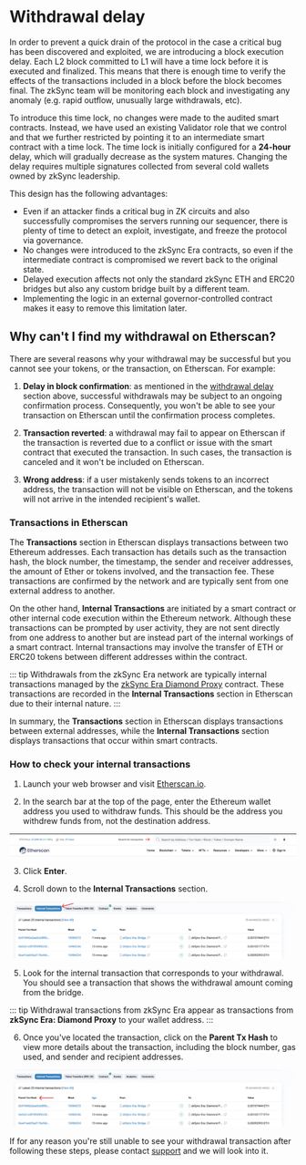 # Withdrawal delay

In order to prevent a quick drain of the protocol in the case a critical bug has been discovered and exploited, we are introducing a block execution delay. Each L2 block committed to L1 will have a time lock before it is executed and finalized. This means that there is enough time to verify the effects of the transactions included in a block before the block becomes final. The zkSync team will be monitoring each block and investigating any anomaly (e.g. rapid outflow, unusually large withdrawals, etc).

To introduce this time lock, no changes were made to the audited smart contracts. Instead, we have used an existing Validator role that we control and that we further restricted by pointing it to an intermediate smart contract with a time lock. The time lock is initially configured for a **24-hour** delay, which will gradually decrease as the system matures. Changing the delay requires multiple signatures collected from several cold wallets owned by zkSync leadership.

This design has the following advantages:

- Even if an attacker finds a critical bug in ZK circuits and also successfully compromises the servers running our sequencer, there is plenty of time to detect an exploit, investigate, and freeze the protocol via governance.
- No changes were introduced to the zkSync Era contracts, so even if the intermediate contract is compromised we revert back to the original state.
- Delayed execution affects not only the standard zkSync ETH and ERC20 bridges but also any custom bridge built by a different team.
- Implementing the logic in an external governor-controlled contract makes it easy to remove this limitation later.

## Why can't I find my withdrawal on Etherscan?

There are several reasons why your withdrawal may be successful but you cannot see your tokens, or the transaction, on Etherscan. For example:

1. **Delay in block confirmation**: as mentioned in the [withdrawal delay](#withdrawal-delay) section above, successful withdrawals may be subject to an ongoing confirmation process. Consequently, you won't be able to see your transaction on Etherscan until the confirmation process completes.

2. **Transaction reverted**: a withdrawal may fail to appear on Etherscan if the transaction is reverted due to a conflict or issue with the smart contract that executed the transaction. In such cases, the transaction is canceled and it won't be included on Etherscan.

3. **Wrong address**: if a user mistakenly sends tokens to an incorrect address, the transaction will not be visible on Etherscan, and the tokens will not arrive in the intended recipient's wallet.

### Transactions in Etherscan

The **Transactions** section in Etherscan displays transactions between two Ethereum addresses. Each transaction has details such as the transaction hash, the block number, the timestamp, the sender and receiver addresses, the amount of Ether or tokens involved, and the transaction fee. These transactions are confirmed by the network and are typically sent from one external address to another.

On the other hand, **Internal Transactions** are initiated by a smart contract or other internal code execution within the Ethereum network. Although these transactions can be prompted by user activity, they are not sent directly from one address to another but are instead part of the internal workings of a smart contract. Internal transactions may involve the transfer of ETH or ERC20 tokens between different addresses within the contract. 

::: tip
Withdrawals from the zkSync Era network are typically internal transactions managed by the [zkSync Era Diamond Proxy](https://etherscan.io/address/0x32400084c286cf3e17e7b677ea9583e60a000324) contract. These transactions are recorded in the **Internal Transactions** section in Etherscan due to their internal nature.
:::

In summary, the **Transactions** section in Etherscan displays transactions between external addresses, while the **Internal Transactions** section displays transactions that occur within smart contracts.

### How to check your internal transactions

1. Launch your web browser and visit [Etherscan.io](https://etherscan.io/).

2. In the search bar at the top of the page, enter the Ethereum wallet address you used to withdraw funds. This should be the address you withdrew funds from, not the destination address.

![Etherscan search bar](../../assets/images/ether-search.png "Search for transactions")

3. Click **Enter**.

4. Scroll down to the **Internal Transactions** section.

![Internal transaction](../../assets/images/internal-trx.png "Internal transactions in Etherscan")

5. Look for the internal transaction that corresponds to your withdrawal. You should see a transaction that shows the withdrawal amount coming from the bridge.

::: tip
Withdrawal transactions from zkSync Era appear as transactions from **zkSync Era: Diamond Proxy** to your wallet address.
:::

6. Once you've located the transaction, click on the **Parent Tx Hash** to view more details about the transaction, including the block number, gas used, and sender and recipient addresses.

![Parent transaction hash](../../assets/images/parent-hash.png "Parent transaction hash in Etherscan")

If for any reason you're still unable to see your withdrawal transaction after following these steps, please contact [support]() and we will look into it.
